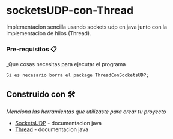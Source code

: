 # socketsUDP-con-Thread

Implementacion sencilla usando sockets udp en java junto con la implementacion de hilos (Thread).


### Pre-requisitos 📋

_Que cosas necesitas para ejecutar el programa

```
Si es necesario borra el package ThreadConSocketsUDP;
```

## Construido con 🛠️

_Menciona las herramientas que utilizaste para crear tu proyecto_

* [SocketsUDP](https://docs.oracle.com/javase/7/docs/api/java/net/DatagramSocket.html) - documentacion java
* [Thread](https://docs.oracle.com/javase/tutorial/essential/concurrency/runthread.html) - documentacion java
